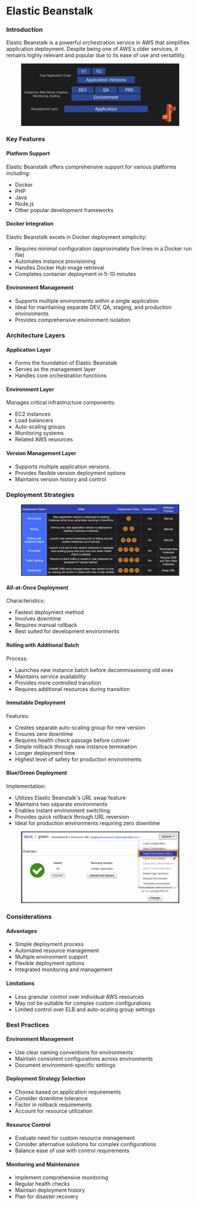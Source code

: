 # Elastic Beanstalk

### Introduction

Elastic Beanstalk is a powerful orchestration service in AWS that simplifies application deployment. Despite being one of AWS's older services, it remains highly relevant and popular due to its ease of use and versatility.

<figure><img src="../../../../../.gitbook/assets/image (53).png" alt=""><figcaption></figcaption></figure>

### Key Features

#### Platform Support

Elastic Beanstalk offers comprehensive support for various platforms including:

* Docker
* PHP
* Java
* Node.js
* Other popular development frameworks

#### Docker Integration

Elastic Beanstalk excels in Docker deployment simplicity:

* Requires minimal configuration (approximately five lines in a Docker run file)
* Automates instance provisioning
* Handles Docker Hub image retrieval
* Completes container deployment in 5-10 minutes

#### Environment Management

* Supports multiple environments within a single application
* Ideal for maintaining separate DEV, QA, staging, and production environments
* Provides comprehensive environment isolation

### Architecture Layers

#### Application Layer

* Forms the foundation of Elastic Beanstalk
* Serves as the management layer
* Handles core orchestration functions

#### Environment Layer

Manages critical infrastructure components:

* EC2 instances
* Load balancers
* Auto-scaling groups
* Monitoring systems
* Related AWS resources

#### Version Management Layer

* Supports multiple application versions
* Provides flexible version deployment options
* Maintains version history and control

### Deployment Strategies

<figure><img src="../../../../../.gitbook/assets/image (54).png" alt=""><figcaption></figcaption></figure>

#### All-at-Once Deployment

Characteristics:

* Fastest deployment method
* Involves downtime
* Requires manual rollback
* Best suited for development environments

#### Rolling with Additional Batch

Process:

* Launches new instance batch before decommissioning old ones
* Maintains service availability
* Provides more controlled transition
* Requires additional resources during transition

#### Immutable Deployment

Features:

* Creates separate auto-scaling group for new version
* Ensures zero downtime
* Requires health check passage before cutover
* Simple rollback through new instance termination
* Longer deployment time
* Highest level of safety for production environments

#### Blue/Green Deployment

Implementation:

* Utilizes Elastic Beanstalk's URL swap feature
* Maintains two separate environments
* Enables instant environment switching
* Provides quick rollback through URL reversion
* Ideal for production environments requiring zero downtime

<figure><img src="../../../../../.gitbook/assets/image (55).png" alt=""><figcaption></figcaption></figure>

### Considerations

#### Advantages

* Simple deployment process
* Automated resource management
* Multiple environment support
* Flexible deployment options
* Integrated monitoring and management

#### Limitations

* Less granular control over individual AWS resources
* May not be suitable for complex custom configurations
* Limited control over ELB and auto-scaling group settings

### Best Practices

#### Environment Management

* Use clear naming conventions for environments
* Maintain consistent configurations across environments
* Document environment-specific settings

#### Deployment Strategy Selection

* Choose based on application requirements
* Consider downtime tolerance
* Factor in rollback requirements
* Account for resource utilization

#### Resource Control

* Evaluate need for custom resource management
* Consider alternative solutions for complex configurations
* Balance ease of use with control requirements

#### Monitoring and Maintenance

* Implement comprehensive monitoring
* Regular health checks
* Maintain deployment history
* Plan for disaster recovery
